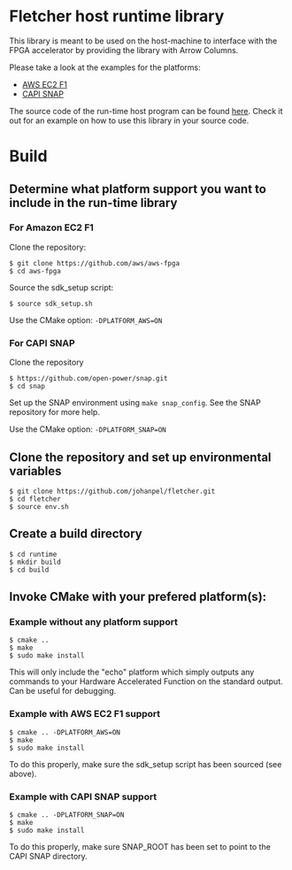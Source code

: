 # Fletcher host runtime library

This library is meant to be used on the host-machine to interface with the FPGA 
accelerator by providing the library with Arrow Columns.

Please take a look at the examples for the platforms:

* [AWS EC2 F1](../platforms/aws-f1/regexp)
* [CAPI SNAP](../platforms/snap/regexp)

The source code of the run-time host program can be found [here](../example/regexp).
Check it out for an example on how to use this library in your source code.

# Build

## Determine what platform support you want to include in the run-time library

### For Amazon EC2 F1

Clone the repository:

    $ git clone https://github.com/aws/aws-fpga
    $ cd aws-fpga
    
Source the sdk_setup script:

    $ source sdk_setup.sh

Use the CMake option: `-DPLATFORM_AWS=ON`

### For CAPI SNAP

Clone the repository

    $ https://github.com/open-power/snap.git
    $ cd snap
    
Set up the SNAP environment using `make snap_config`. See the SNAP repository for more 
help.
    
Use the CMake option: `-DPLATFORM_SNAP=ON`
    
## Clone the repository and set up environmental variables

    $ git clone https://github.com/johanpel/fletcher.git
    $ cd fletcher
    $ source env.sh

## Create a build directory

    $ cd runtime
    $ mkdir build
    $ cd build
    
## Invoke CMake with your prefered platform(s):
  
### Example without any platform support

    $ cmake .. 
    $ make
    $ sudo make install
    
This will only include the "echo" platform which simply outputs any commands to your 
Hardware Accelerated Function on the standard output. Can be useful for debugging.
    
### Example with AWS EC2 F1 support

    $ cmake .. -DPLATFORM_AWS=ON
    $ make
    $ sudo make install

To do this properly, make sure the sdk_setup script has been sourced (see above).

### Example with CAPI SNAP support

    $ cmake .. -DPLATFORM_SNAP=ON
    $ make
    $ sudo make install

To do this properly, make sure SNAP_ROOT has been set to point to the CAPI SNAP directory.
